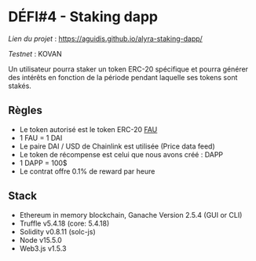 # DÉFI#4 - Staking dapp

*Lien du projet* : https://aguidis.github.io/alyra-staking-dapp/

*Testnet* : KOVAN

Un utilisateur pourra staker un token ERC-20 spécifique et pourra générer des intérêts en fonction de la période pendant laquelle ses tokens sont stakés.

## Règles
- Le token autorisé est le token ERC-20 [FAU](https://erc20faucet.com/)
- 1 FAU = 1 DAI
- Le paire DAI / USD de Chainlink est utilisée (Price data feed)
- Le token de récompense est celui que nous avons créé : DAPP
- 1 DAPP = 100$
- Le contrat offre 0.1% de reward par heure

## Stack
- Ethereum in memory blockchain, Ganache Version 2.5.4 (GUI or CLI)
- Truffle v5.4.18 (core: 5.4.18)
- Solidity v0.8.11 (solc-js)
- Node v15.5.0
- Web3.js v1.5.3
